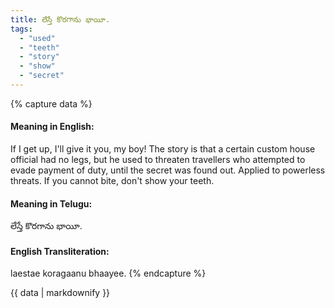 ```yaml
---
title: లేస్తే కొరగాను భాయీ.
tags:
  - "used"
  - "teeth"
  - "story"
  - "show"
  - "secret"
---
```


{% capture data %}
#### Meaning in English:
If I get up, I'll give it you, my boy!
The story is that a certain custom house official had no legs, but he used to threaten travellers who attempted to evade payment of duty, until the secret was found out.
Applied to powerless threats.
If you cannot bite, don't show your teeth.

#### Meaning in Telugu:
లేస్తే కొరగాను భాయీ.

#### English Transliteration:
laestae koragaanu bhaayee.
{% endcapture %}

<div class="notice">{{ data | markdownify }}</div>

